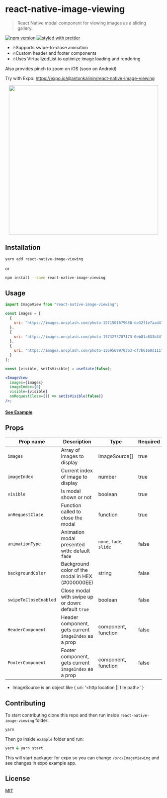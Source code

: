 # react-native-image-viewing

> React Native modal component for viewing images as a sliding gallery.

[![npm version](https://badge.fury.io/js/react-native-image-viewing.svg)](https://badge.fury.io/js/react-native-image-viewing)
[![styled with prettier](https://img.shields.io/badge/styled_with-prettier-ff69b4.svg)](https://github.com/prettier/prettier)

- 🔥Supports swipe-to-close animation
- 🔥Custom header and footer components
- 🔥Uses VirtualizedList to optimize image loading and rendering

Also provides pinch to zoom on iOS (soon on Android)

Try with Expo: https://expo.io/@antonkalinin/react-native-image-viewing

<p align="center">
  <img src="https://github.com/jobtoday/react-native-image-viewing/blob/master/demo.gif?raw=true" height="480" />
</p>

## Installation

```bash
yarn add react-native-image-viewing
```

or

```bash
npm install --save react-native-image-viewing
```

## Usage

```jsx
import ImageView from "react-native-image-viewing";

const images = [
  {
    uri: "https://images.unsplash.com/photo-1571501679680-de32f1e7aad4"
  },
  {
    uri: "https://images.unsplash.com/photo-1573273787173-0eb81a833b34"
  },
  {
    uri: "https://images.unsplash.com/photo-1569569970363-df7b6160d111"
  }
];

const [visible, setIsVisible] = useState(false);

<ImageView
  images={images}
  imageIndex={0}
  visible={visible}
  onRequestClose={() => setIsVisible(false)}
/>;
```

#### [See Example](https://github.com/jobtoday/react-native-image-viewing/blob/master/example/App.tsx#L62-L80)

## Props

| Prop name             | Description                                           | Type                    | Required |
| --------------------- | ----------------------------------------------------- | ----------------------- | -------- |
| `images`              | Array of images to display                            | ImageSource[]           | true     |
| `imageIndex`          | Current index of image to display                     | number                  | true     |
| `visible`             | Is modal shown or not                                 | boolean                 | true     |
| `onRequestClose`      | Function called to close the modal                    | function                | true     |
| `animationType`       | Animation modal presented with: default `fade`        | `none`, `fade`, `slide` | false    |
| `backgroundColor`     | Background color of the modal in HEX (#000000EE)      | string                  | false    |
| `swipeToCloseEnabled` | Close modal with swipe up or down: default `true`     | boolean                 | false    |
| `HeaderComponent`     | Header component, gets current `imageIndex` as a prop | component, function     | false    |
| `FooterComponent`     | Footer component, gets current `imageIndex` as a prop | component, function     | false    |

- ImageSource is an object like { uri: '<http location || file path>' }

## Contributing

To start contributing clone this repo and then run inside `react-native-image-viewing` folder:

```bash
yarn
```

Then go inside `example` folder and run:

```bash
yarn & yarn start
```

This will start packager for expo so you can change `/src/ImageViewing` and see changes in expo example app.

## License

[MIT](LICENSE)
